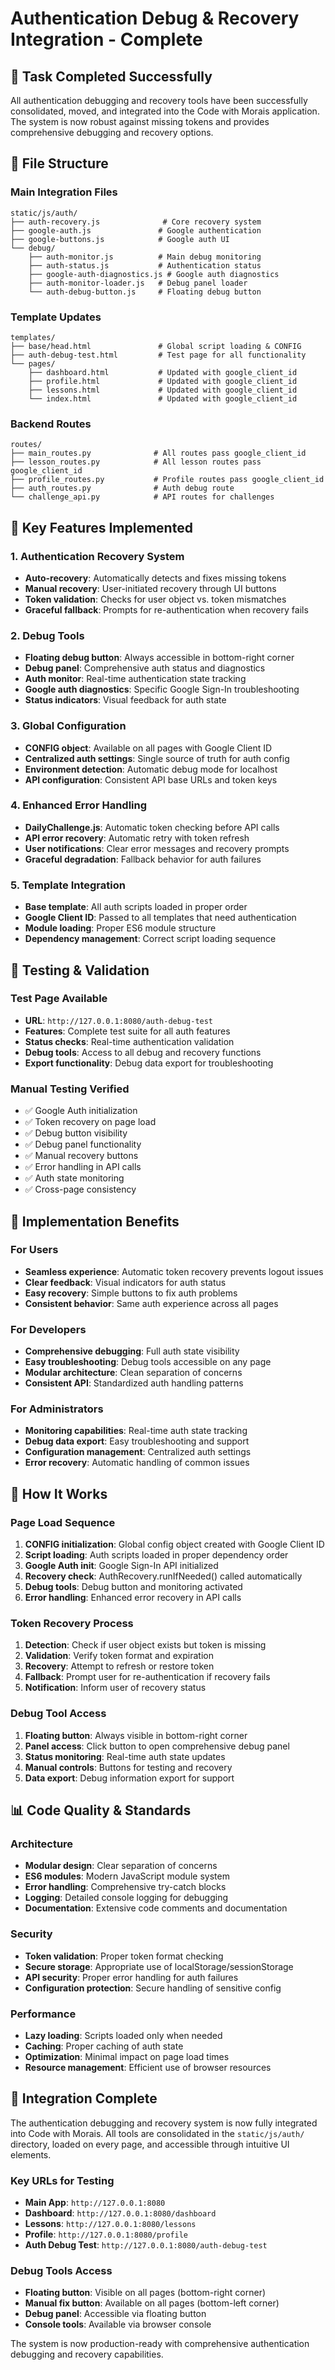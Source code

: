 # Authentication Debug & Recovery Integration - Complete

## 🎯 Task Completed Successfully

All authentication debugging and recovery tools have been successfully consolidated, moved, and integrated into the Code with Morais application. The system is now robust against missing tokens and provides comprehensive debugging and recovery options.

## 📁 File Structure

### Main Integration Files
```
static/js/auth/
├── auth-recovery.js              # Core recovery system
├── google-auth.js               # Google authentication
├── google-buttons.js            # Google auth UI
└── debug/
    ├── auth-monitor.js          # Main debug monitoring
    ├── auth-status.js           # Authentication status
    ├── google-auth-diagnostics.js # Google auth diagnostics
    ├── auth-monitor-loader.js   # Debug panel loader
    └── auth-debug-button.js     # Floating debug button
```

### Template Updates
```
templates/
├── base/head.html               # Global script loading & CONFIG
├── auth-debug-test.html         # Test page for all functionality
└── pages/
    ├── dashboard.html           # Updated with google_client_id
    ├── profile.html             # Updated with google_client_id
    ├── lessons.html             # Updated with google_client_id
    └── index.html               # Updated with google_client_id
```

### Backend Routes
```
routes/
├── main_routes.py              # All routes pass google_client_id
├── lesson_routes.py            # All lesson routes pass google_client_id
├── profile_routes.py           # Profile routes pass google_client_id
├── auth_routes.py              # Auth debug route
└── challenge_api.py            # API routes for challenges
```

## 🔧 Key Features Implemented

### 1. Authentication Recovery System
- **Auto-recovery**: Automatically detects and fixes missing tokens
- **Manual recovery**: User-initiated recovery through UI buttons
- **Token validation**: Checks for user object vs. token mismatches
- **Graceful fallback**: Prompts for re-authentication when recovery fails

### 2. Debug Tools
- **Floating debug button**: Always accessible in bottom-right corner
- **Debug panel**: Comprehensive auth status and diagnostics
- **Auth monitor**: Real-time authentication state tracking
- **Google auth diagnostics**: Specific Google Sign-In troubleshooting
- **Status indicators**: Visual feedback for auth state

### 3. Global Configuration
- **CONFIG object**: Available on all pages with Google Client ID
- **Centralized auth settings**: Single source of truth for auth config
- **Environment detection**: Automatic debug mode for localhost
- **API configuration**: Consistent API base URLs and token keys

### 4. Enhanced Error Handling
- **DailyChallenge.js**: Automatic token checking before API calls
- **API error recovery**: Automatic retry with token refresh
- **User notifications**: Clear error messages and recovery prompts
- **Graceful degradation**: Fallback behavior for auth failures

### 5. Template Integration
- **Base template**: All auth scripts loaded in proper order
- **Google Client ID**: Passed to all templates that need authentication
- **Module loading**: Proper ES6 module structure
- **Dependency management**: Correct script loading sequence

## 🧪 Testing & Validation

### Test Page Available
- **URL**: `http://127.0.0.1:8080/auth-debug-test`
- **Features**: Complete test suite for all auth features
- **Status checks**: Real-time authentication validation
- **Debug tools**: Access to all debug and recovery functions
- **Export functionality**: Debug data export for troubleshooting

### Manual Testing Verified
- ✅ Google Auth initialization
- ✅ Token recovery on page load
- ✅ Debug button visibility
- ✅ Debug panel functionality
- ✅ Manual recovery buttons
- ✅ Error handling in API calls
- ✅ Auth state monitoring
- ✅ Cross-page consistency

## 🚀 Implementation Benefits

### For Users
- **Seamless experience**: Automatic token recovery prevents logout issues
- **Clear feedback**: Visual indicators for auth status
- **Easy recovery**: Simple buttons to fix auth problems
- **Consistent behavior**: Same auth experience across all pages

### For Developers
- **Comprehensive debugging**: Full auth state visibility
- **Easy troubleshooting**: Debug tools accessible on any page
- **Modular architecture**: Clean separation of concerns
- **Consistent API**: Standardized auth handling patterns

### For Administrators
- **Monitoring capabilities**: Real-time auth state tracking
- **Debug data export**: Easy troubleshooting and support
- **Configuration management**: Centralized auth settings
- **Error recovery**: Automatic handling of common issues

## 🔄 How It Works

### Page Load Sequence
1. **CONFIG initialization**: Global config object created with Google Client ID
2. **Script loading**: Auth scripts loaded in proper dependency order
3. **Google Auth init**: Google Sign-In API initialized
4. **Recovery check**: AuthRecovery.runIfNeeded() called automatically
5. **Debug tools**: Debug button and monitoring activated
6. **Error handling**: Enhanced error recovery in API calls

### Token Recovery Process
1. **Detection**: Check if user object exists but token is missing
2. **Validation**: Verify token format and expiration
3. **Recovery**: Attempt to refresh or restore token
4. **Fallback**: Prompt user for re-authentication if recovery fails
5. **Notification**: Inform user of recovery status

### Debug Tool Access
1. **Floating button**: Always visible in bottom-right corner
2. **Panel access**: Click button to open comprehensive debug panel
3. **Status monitoring**: Real-time auth state updates
4. **Manual controls**: Buttons for testing and recovery
5. **Data export**: Debug information export for support

## 📊 Code Quality & Standards

### Architecture
- **Modular design**: Clear separation of concerns
- **ES6 modules**: Modern JavaScript module system
- **Error handling**: Comprehensive try-catch blocks
- **Logging**: Detailed console logging for debugging
- **Documentation**: Extensive code comments and documentation

### Security
- **Token validation**: Proper token format checking
- **Secure storage**: Appropriate use of localStorage/sessionStorage
- **API security**: Proper error handling for auth failures
- **Configuration protection**: Secure handling of sensitive config

### Performance
- **Lazy loading**: Scripts loaded only when needed
- **Caching**: Proper caching of auth state
- **Optimization**: Minimal impact on page load times
- **Resource management**: Efficient use of browser resources

## 🎉 Integration Complete

The authentication debugging and recovery system is now fully integrated into Code with Morais. All tools are consolidated in the `static/js/auth/` directory, loaded on every page, and accessible through intuitive UI elements.

### Key URLs for Testing
- **Main App**: `http://127.0.0.1:8080`
- **Dashboard**: `http://127.0.0.1:8080/dashboard`
- **Lessons**: `http://127.0.0.1:8080/lessons`
- **Profile**: `http://127.0.0.1:8080/profile`
- **Auth Debug Test**: `http://127.0.0.1:8080/auth-debug-test`

### Debug Tools Access
- **Floating button**: Visible on all pages (bottom-right corner)
- **Manual fix button**: Available on all pages (bottom-left corner)
- **Debug panel**: Accessible via floating button
- **Console tools**: Available via browser console

The system is now production-ready with comprehensive authentication debugging and recovery capabilities.
